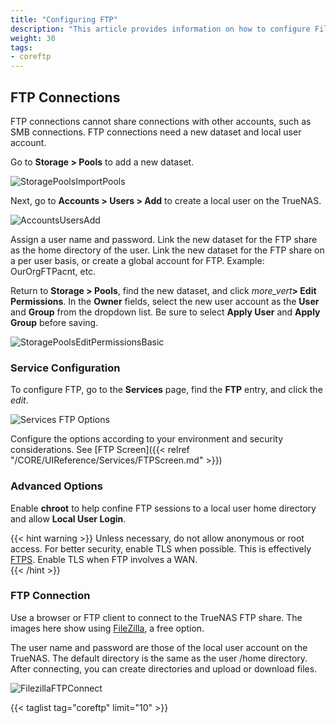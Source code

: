 ```yaml
---
title: "Configuring FTP"
description: "This article provides information on how to configure File Transfer Protocol (FTP) on your TrueNAS."
weight: 30
tags:
- coreftp
---
```



## FTP Connections

FTP connections cannot share connections with other accounts, such as SMB connections. FTP connections need a new dataset and local user account.

Go to **Storage > Pools** to add a new dataset.

![StoragePoolsImportPools](/images/CORE/13.0/StoragePoolsImportPools.png "Adding a new Dataset")

Next, go to **Accounts > Users > Add** to create a local user on the TrueNAS.

![AccountsUsersAdd](/images/CORE/12.0/AccountsUsersAdd.png "Adding a new User Account")

Assign a user name and password. Link the new dataset for the FTP share as the home directory of the user.
Link the new dataset for the FTP share on a per user basis, or create a global account for FTP. Example: OurOrgFTPacnt, etc.

Return to **Storage > Pools**, find the new dataset, and click <i class="material-icons" aria-hidden="true" title="Options">more_vert</i>**> Edit Permissions**.
In the **Owner** fields, select the new user account as the **User** and **Group** from the dropdown list. 
Be sure to select **Apply User** and **Apply Group** before saving.

![StoragePoolsEditPermissionsBasic](/images/CORE/12.0/StoragePoolsEditPermissionsBasic.png "Basic Permissions Editor")

### Service Configuration

To configure FTP, go to the **Services** page, find the **FTP** entry, and click the <i class="material-icons" aria-hidden="true" title="Configure">edit</i>.

![Services FTP Options](/images/CORE/12.0/ServicesFTPOptions.png "Services FTP Options")

Configure the options according to your environment and security considerations. See [FTP Screen]({{< relref "/CORE/UIReference/Services/FTPScreen.md" >}})

### Advanced Options

Enable **chroot** to help confine FTP sessions to a local user home directory and allow **Local User Login**.

{{< hint warning >}}
Unless necessary, do not allow anonymous or root access. For better security, enable TLS when possible.
This is effectively [FTPS](https://tools.ietf.org/html/rfc4217). 
Enable TLS when FTP involves a WAN.  
{{< /hint >}}

### FTP Connection

Use a browser or FTP client to connect to the TrueNAS FTP share.
The images here show using [FileZilla](https://sourceforge.net/projects/filezilla/), a free option.

The user name and password are those of the local user account on the TrueNAS.
The default directory is the same as the user <file>/home</file> directory.
After connecting, you can create directories and upload or download files.

![FilezillaFTPConnect](/images/CORE/FilezillaFTPConnect.png "Filezilla FTP Connection")
 
{{< taglist tag="coreftp" limit="10" >}}
